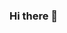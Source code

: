### Hi there 👋

<!--
**kaanmtl/kaanmtl** is a ✨ _special_ ✨ repository because its `README.md` (this file) appears on your GitHub profile.

💻ML Enthusiast.
